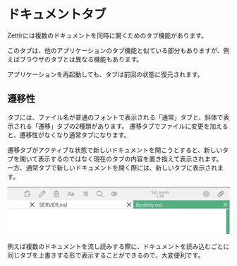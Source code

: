 # ドキュメントタブ

Zettlrには複数のドキュメントを同時に開くためのタブ機能があります。

このタブは、他のアプリケーションのタブ機能と似ている部分もありますが、例えばブラウザのタブとは異なる機能もあります。

アプリケーションを再起動しても、タブは前回の状態に復元されます。

## 遷移性

タブには、ファイル名が普通のフォントで表示される「通常」タブと、斜体で表示される「遷移」タブの2種類があります。
遷移タブでファイルに変更を加えると、遷移性がなくなり通常タブになります。

遷移タブがアクティブな状態で新しいドキュメントを開こうとすると、新しいタブを開いて表示するのではなく現在のタブの内容を置き換えて表示されます。
一方、通常タブで新しいドキュメントを開く際には、新しいタブに表示されます。

![An example of transient tabs](../img/transient_tabs.png)

例えば複数のドキュメントを流し読みする際に、ドキュメントを読み込むごとに同じタブを上書きする形で表示することができるので、大変便利です。
